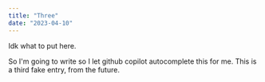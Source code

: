 ```yaml
---
title: "Three"
date: "2023-04-10"
---
```


Idk what to put here.

So I'm going to write so I let github copilot autocomplete this for me.
This is a third fake entry, from the future.
